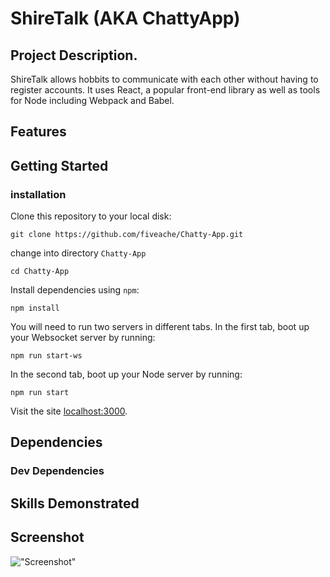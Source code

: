 # ShireTalk (AKA ChattyApp)

## Project Description.

 ShireTalk allows hobbits to communicate with each other without having to register accounts. It uses React, a popular front-end library as well as tools for Node including Webpack and Babel.

## Features


## Getting Started


### installation
Clone this repository to your local disk:
```
git clone https://github.com/fiveache/Chatty-App.git
```
change into directory `Chatty-App`
```
cd Chatty-App
```
Install dependencies using `npm`:
```
npm install
```
You will need to run two servers in different tabs. In the first tab, boot up your Websocket server by running:
```
npm run start-ws
```

In the second tab, boot up your Node server by running:
```
npm run start
```

Visit the site [localhost:3000](localhost:3000).

## Dependencies


### Dev Dependencies


## Skills Demonstrated


## Screenshot
!["Screenshot"](https://github.com/fiveache/Chatty-App/blob/master/docs/screenshot.png?raw=true)
